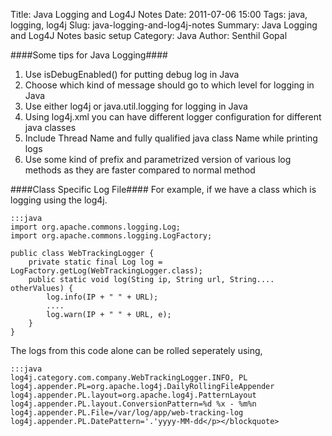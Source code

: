 Title: Java Logging and Log4J Notes
Date: 2011-07-06 15:00
Tags: java, logging, log4j
Slug: java-logging-and-log4j-notes
Summary: Java Logging and Log4J Notes basic setup
Category: Java
Author: Senthil Gopal

####Some tips for Java Logging####
1. Use isDebugEnabled() for putting debug log in Java
2. Choose which kind of message should go to which level for logging in Java
3. Use either log4j or java.util.logging for logging in Java
4. Using log4j.xml you can have different logger configuration for different java classes
5. Include Thread Name and fully qualified java class Name while printing logs
6. Use some kind of prefix and parametrized version of various log methods as they are faster compared to normal method

####Class Specific Log File####
For example, if we have a class which is logging using the log4j.

    :::java
    import org.apache.commons.logging.Log;
    import org.apache.commons.logging.LogFactory;

    public class WebTrackingLogger {
        private static final Log log = LogFactory.getLog(WebTrackingLogger.class);
        public static void log(Sting ip, String url, String.... otherValues) {
            log.info(IP + " " + URL);
            ....
            log.warn(IP + " " + URL, e);
        }
    }

The logs from this code alone can be rolled seperately using,

    :::java
    log4j.category.com.company.WebTrackingLogger.INFO, PL
    log4j.appender.PL=org.apache.log4j.DailyRollingFileAppender
    log4j.appender.PL.layout=org.apache.log4j.PatternLayout
    log4j.appender.PL.layout.ConversionPattern=%d %x - %m%n
    log4j.appender.PL.File=/var/log/app/web-tracking-log
    log4j.appender.PL.DatePattern='.'yyyy-MM-dd</p></blockquote>
